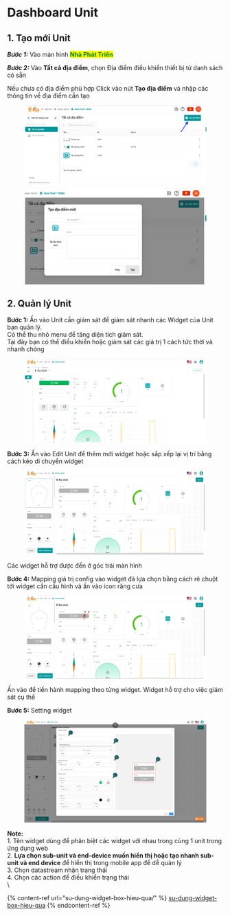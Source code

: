 # Dashboard Unit

## 1. Tạo mới Unit

_**Bước 1:**_ Vào màn hình <mark style="color:green;">**Nhà Phát Triển**</mark>

_**Bước 2:**_ Vào **Tất cả địa điểm**, chọn Địa điểm điều khiển thiết bị từ danh sách có sẵn&#x20;

Nếu chưa có địa điểm phù hợp Click vào nút **Tạo địa điểm** và nhập các thông tin về địa điểm cần tạo

<div>

<figure><img src="../../.gitbook/assets/Screen Shot 2022-12-29 at 14.16.21.png" alt=""><figcaption></figcaption></figure>

 

<figure><img src="../../.gitbook/assets/Screen Shot 2022-12-29 at 14.19.01.png" alt=""><figcaption></figcaption></figure>

</div>



## 2. Quản lý Unit

**Bước 1:** Ấn vào Unit cần giám sát để giám sát nhanh các Widget của Unit bạn quản lý.\
Có thể thu nhỏ menu để tăng diện tích giám sát.\
Tại đây bạn có thể điều khiển hoặc giám sát các giá trị 1 cách tức thời và nhanh chóng

<figure><img src="../../.gitbook/assets/image (2) (2) (4).png" alt=""><figcaption></figcaption></figure>

**Bước 3:** Ấn vào Edit Unit để thêm mới widget hoặc sắp xếp lại vị trí bằng cách kéo di chuyển widget

<figure><img src="../../.gitbook/assets/image (4) (1) (3).png" alt=""><figcaption></figcaption></figure>

Các widget hỗ trợ được đển ở góc trái màn hình

**Bước 4:** Mapping giá trị config vào widget đã lựa chọn bằng cách rê chuột tới widget cần cấu hình và ấn vào icon răng cưa

<figure><img src="../../.gitbook/assets/image (5) (2) (1).png" alt=""><figcaption></figcaption></figure>

Ấn vào để tiến hành mapping theo từng widget. Widget hỗ trợ cho việc giám sát cụ thể

**Bước 5:** Setting widget

<figure><img src="../../.gitbook/assets/image (5) (2).png" alt=""><figcaption></figcaption></figure>

**Note:** \
1\. Tên widget dùng để phân biệt các widget với nhau trong cùng 1 unit trong ứng dụng web\
2\. **Lựa chọn sub-unit và end-device muốn hiển thị hoặc tạo nhanh sub-unit và end device** để hiển thị trong mobile app để dễ quản lý\
3\. Chọn datastream nhận trạng thái\
4\. Chọn các action để điều khiển trạng thái\
\


{% content-ref url="su-dung-widget-box-hieu-qua/" %}
[su-dung-widget-box-hieu-qua](su-dung-widget-box-hieu-qua/)
{% endcontent-ref %}
